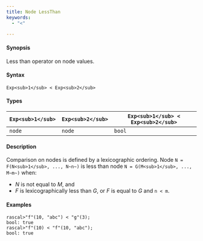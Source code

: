 ```yaml
---
title: Node LessThan
keywords:
  - "<"

---
```


#### Synopsis

Less than operator on node values.

#### Syntax

`Exp<sub>1</sub> < Exp<sub>2</sub>`

#### Types


| `Exp<sub>1</sub>` |  `Exp<sub>2</sub>` | `Exp<sub>1</sub> < Exp<sub>2</sub>`  |
| --- | --- | --- |
| `node`    |  `node`    | `bool`               |


#### Description

Comparison on nodes is defined by a lexicographic ordering. Node `N = F(N<sub>1</sub>, ..., N~n~)` is less than node 
`N = G(M<sub>1</sub>, ..., M~m~)` when:
*  _N_ is not equal to _M_, and
*  _F_ is lexicographically less than _G_, or _F_ is equal to _G_ and `n < m`.

#### Examples


```rascal-shell
rascal>"f"(10, "abc") < "g"(3);
bool: true
rascal>"f"(10) < "f"(10, "abc");
bool: true
```


